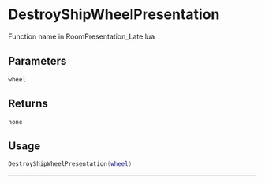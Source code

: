 # DestroyShipWheelPresentation
Function name in RoomPresentation_Late.lua
## Parameters
`wheel`
## Returns
`none`
## Usage
```lua
DestroyShipWheelPresentation(wheel)
```
---
